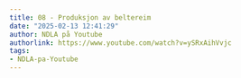 ```yaml
---
title: 08 - Produksjon av beltereim
date: "2025-02-13 12:41:29"
author: NDLA på Youtube
authorlink: https://www.youtube.com/watch?v=ySRxAihVvjc
tags:
- NDLA-pa-Youtube
---
```

